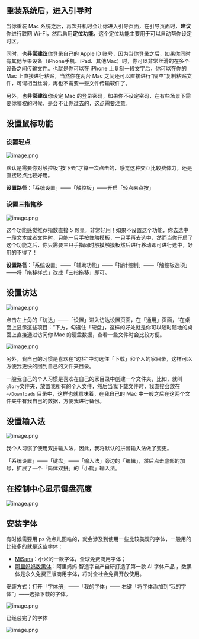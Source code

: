 ## 重装系统后，进入引导时

当你重装 Mac 系统之后，再次开机时会让你进入引导页面，在引导页面时，**建议** 你进行联网 Wi-Fi，然后启用**定位功能**，这个定位功能主要用于可以自动帮你设定时区。

同时，也**非常建议**你登录自己的 Apple ID 账号，因为当你登录之后，如果你同时有其他苹果设备（iPhone手机、iPad、其他Mac）时，你可以非常丝滑的在多个设备之间传输文件。也就是你可以在 iPhone 上复制一段文字后，你可以在你的 Mac 上直接进行粘贴，当然你在两台 Mac 之间还可以直接进行“隔空”复制粘贴文件，可谓相当丝滑，再也不需要一些文件传输软件了。

另外，也**非常建议**你设定 Mac 的登录密码，如果你不设定密码，在有些场景下需要你鉴权的时候，是会不让你过去的，这点需要注意。

## 设置鼠标功能

### 设置轻点

![image.png](https://upload-images.jianshu.io/upload_images/14623749-0d62ad7360a29e7c.png?imageMogr2/auto-orient/strip%7CimageView2/2/w/1240)

默认是需要你对触控板“按下去”才算一次点击的，感觉这种交互比较费体力，还是直接轻点比较好用。

**设置路径**：「系统设置」——「触控板」——开启「轻点来点按」

### 设置三指拖移

![image.png](https://upload-images.jianshu.io/upload_images/14623749-67306a933544e1a6.png?imageMogr2/auto-orient/strip%7CimageView2/2/w/1240)

这个功能感觉推荐指数直接 5 颗星，非常好用！如果不设置这个功能，你去选中一段文本或者文件时，只能一只手按住触摸板，一只手再去选中，然而当你开启了这个功能之后，你只需要三只手指同时触摸触摸板然后进行移动即可进行选中，好用的不得了！

**设置路径**：「系统设置」——「辅助功能」——「指针控制」——「触控板选项」——将「拖移样式」改成「三指拖移」即可。

## 设置访达

![image.png](https://upload-images.jianshu.io/upload_images/14623749-f7ad0fce810c6cb8.png?imageMogr2/auto-orient/strip%7CimageView2/2/w/1240)

点击左上角的「访达」——「设置」进入访达设置页面，在「通用」页面，“在桌面上显示这些项目：”下方，勾选住「硬盘」，这样的好处就是你可以随时随地的桌面上直接通过访问你 Mac 的硬盘数据，查看一些文件时会比较方便。

![image.png](https://upload-images.jianshu.io/upload_images/14623749-96b17874043dc1dd.png?imageMogr2/auto-orient/strip%7CimageView2/2/w/1240)

另外，我自己的习惯是喜欢在“边栏”中勾选住「下载」和个人的家目录，这样可以方便我更快的回到自己的文件夹目录。

一般我自己的个人习惯是喜欢在自己的家目录中创建一个文件夹，比如，就叫`glory`文件夹，放置我所有的个人文件，然后当我下载文件时，我直接会放在 `~/Downloads` 目录中，这样也就意味着，在我自己的 Mac 中一般之后在这两个文件夹中有我自己的数据，方便我进行备份。

## 设置输入法

![image.png](https://upload-images.jianshu.io/upload_images/14623749-7181dc221b135370.png?imageMogr2/auto-orient/strip%7CimageView2/2/w/1240)

我个人习惯了使用双拼输入法，因此，我将默认的拼音输入法做了变更。

「系统设置」——「键盘」——「输入法」旁边的「编辑」，然后点击底部的加号，扩展了一个「简体双拼」的「小鹤」输入法。

## 在控制中心显示键盘亮度

![image.png](https://upload-images.jianshu.io/upload_images/14623749-c8aed471a80a43d9.png?imageMogr2/auto-orient/strip%7CimageView2/2/w/1240)

## 安装字体

有时候需要用 ps 做点儿图啥的，就会涉及到使用一些比较美观的字体，一般用的比较多的就是这些字体：

- [MiSans](https://hyperos.mi.com/font/zh/details/sc/)：小米的一款字体，全球免费商用字体；
- [阿里妈妈数黑体](https://www.alibabafonts.com/#/more)：阿里妈妈·智造字自产自研打造了第一款 AI 字体产品 ，数黑体是永久免费正版商用字体，将对全社会免费开放使用。

安装方式：打开「字体册」——「我的字体」—— 右键「将字体添加到“我的字体”」——选择下载的字体。

![image.png](https://upload-images.jianshu.io/upload_images/14623749-b79b08d8849d4d8f.png?imageMogr2/auto-orient/strip%7CimageView2/2/w/1240)

已经装完了的字体

![image.png](https://upload-images.jianshu.io/upload_images/14623749-0f9020591dfa211e.png?imageMogr2/auto-orient/strip%7CimageView2/2/w/1240)